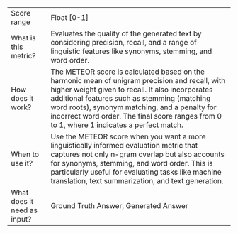 | | |
| -- | -- |
| Score range | Float [0-1] |
| What is this metric? | Evaluates the quality of the generated text by considering precision, recall, and a range of linguistic features like synonyms, stemming, and word order. |
| How does it work? | The METEOR score is calculated based on the harmonic mean of unigram precision and recall, with higher weight given to recall. It also incorporates additional features such as stemming (matching word roots), synonym matching, and a penalty for incorrect word order. The final score ranges from 0 to 1, where 1 indicates a perfect match. |
| When to use it? | Use the METEOR score when you want a more linguistically informed evaluation metric that captures not only n-gram overlap but also accounts for synonyms, stemming, and word order. This is particularly useful for evaluating tasks like machine translation, text summarization, and text generation. |
| What does it need as input? | Ground Truth Answer, Generated Answer |
